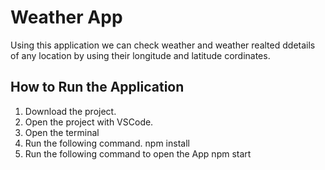 # Weather App

Using this application we can check weather and weather realted ddetails of any location by using their longitude and latitude cordinates.

## How to Run the Application

1. Download the project.
2. Open the project with VSCode.
3. Open the terminal
4. Run the following command.
   npm install
5. Run the following command to open the App
   npm start
